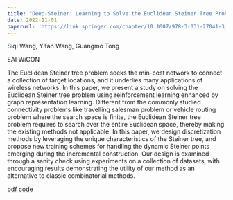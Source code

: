 ```yaml
---
title: "Deep-Steiner: Learning to Solve the Euclidean Steiner Tree Problem"
date: 2022-11-01
paperurl: 'https://link.springer.com/chapter/10.1007/978-3-031-27041-3_16'
---
```


Siqi Wang, Yifan Wang, Guangmo Tong

EAI WiCON

The Euclidean Steiner tree problem seeks the min-cost network to connect a collection of target locations, and it underlies many applications of wireless networks. In this paper, we present a study on solving the Euclidean Steiner tree problem using reinforcement learning enhanced by graph representation learning. Different from the commonly studied connectivity problems like travelling salesman problem or vehicle routing problem where the search space is finite, the Euclidean Steiner tree problem requires to search over the entire Euclidean space, thereby making the existing methods not applicable. In this paper, we design discretization methods by leveraging the unique characteristics of the Steiner tree, and propose new training schemes for handling the dynamic Steiner points emerging during the incremental construction. Our design is examined through a sanity check using experiments on a collection of datasets, with encouraging results demonstrating the utility of our method as an alternative to classic combinatorial methods.

[pdf](https://arxiv.org/abs/2209.09983) [code](https://github.com/cdslabamotong/stratLearner)
